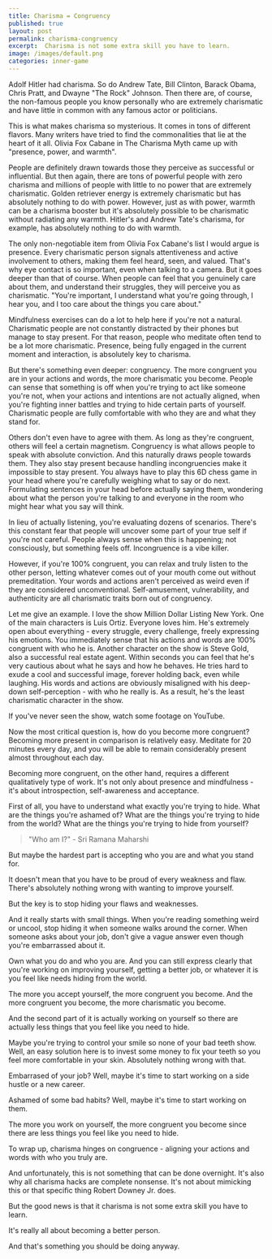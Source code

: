 ```yaml
---
title: Charisma = Congruency
published: true
layout: post
permalink: charisma-congruency
excerpt:  Charisma is not some extra skill you have to learn.
image: /images/default.png
categories: inner-game
---
```


Adolf Hitler had charisma. So do Andrew Tate, Bill Clinton, Barack Obama, Chris Pratt, and Dwayne "The Rock" Johnson. Then there are, of course, the non-famous people you know personally who are extremely charismatic and have little in common with any famous actor or politicians.

This is what makes charisma so mysterious. It comes in tons of different flavors. Many writers have tried to find the commonalities that lie at the heart of it all. Olivia Fox Cabane in The Charisma Myth came up with "presence, power, and warmth".

People are definitely drawn towards those they perceive as successful or influential. But then again, there are tons of powerful people with zero charisma and millions of people with little to no power that are extremely charismatic. Golden retriever energy is extremely charismatic but has absolutely nothing to do with power. However, just as with power, warmth can be a charisma booster but it's absolutely possible to be charismatic without radiating any warmth. Hitler's and Andrew Tate's charisma, for example, has absolutely nothing to do with warmth.

The only non-negotiable item from Olivia Fox Cabane's list I would argue is presence. Every charismatic person signals attentiveness and active involvement to others, making them feel heard, seen, and valued. That's why eye contact is so important, even when talking to a camera. But it goes deeper than that of course. When people can feel that you genuinely care about them, and understand their struggles, they will perceive you as charismatic. "You're important, I understand what you're going through, I hear you, and I too care about the things you care about."

Mindfulness exercises can do a lot to help here if you're not a natural. Charismatic people are not constantly distracted by their phones but manage to stay present. For that reason, people who meditate often tend to be a lot more charismatic. Presence, being fully engaged in the current moment and interaction, is absolutely key to charisma.

But there's something even deeper: congruency. The more congruent you are in your actions and words, the more charismatic you become. People can sense that something is off when you're trying to act like someone you're not, when your actions and intentions are not actually aligned, when you're fighting inner battles and trying to hide certain parts of yourself. Charismatic people are fully comfortable with who they are and what they stand for.

Others don't even have to agree with them. As long as they're congruent, others will feel a certain magnetism. Congruency is what allows people to speak with absolute conviction. And this naturally draws people towards them. They also stay present because handling incongruencies make it impossible to stay present. You always have to play this 6D chess game in your head where you're carefully weighing what to say or do next. Formulating sentences in your head before actually saying them, wondering about what the person you're talking to and everyone in the room who might hear what you say will think.

In lieu of actually listening, you're evaluating dozens of scenarios. There's this constant fear that people will uncover some part of your true self if you're not careful. People always sense when this is happening; not consciously, but something feels off. Incongruence is a vibe killer.

However, if you're 100% congruent, you can relax and truly listen to the other person, letting whatever comes out of your mouth come out without premeditation. Your words and actions aren't perceived as weird even if they are considered unconventional. Self-amusement, vulnerability, and authenticity are all charismatic traits born out of congruency.

Let me give an example. I love the show Million Dollar Listing New York. One of the main characters is Luis Ortiz. Everyone loves him. He's extremely open about everything - every struggle, every challenge, freely expressing his emotions. You immediately sense that his actions and words are 100% congruent with who he is. Another character on the show is Steve Gold, also a successful real estate agent. Within seconds you can feel that he's very cautious about what he says and how he behaves. He tries hard to exude a cool and successful image, forever holding back, even while laughing. His words and actions are obviously misaligned with his deep-down self-perception - with who he really is. As a result, he's the least charismatic character in the show.

If you've never seen the show, watch some footage on YouTube.

Now the most critical question is, how do you become more congruent? Becoming more present in comparison is relatively easy. Meditate for 20 minutes every day, and you will be able to remain considerably present almost throughout each day.

Becoming more congruent, on the other hand, requires a different qualitatively type of work. It's not only about presence and mindfulness - it's about introspection, self-awareness and acceptance.

First of all, you have to understand what exactly you're trying to hide. What are the things you're ashamed of? What are the things you're trying to hide from the world? What are the things you're trying to hide from yourself?

> "Who am I?" - Sri Ramana Maharshi

But maybe the hardest part is accepting who you are and what you stand for. 

It doesn't mean that you have to be proud of every weakness and flaw. There's absolutely nothing wrong with wanting to improve yourself. 

But the key is to stop hiding your flaws and weaknesses.

And it really starts with small things. When you're reading something weird or uncool, stop hiding it when someone walks around the corner. When someone asks about your job, don't give a vague answer even though you're embarrassed about it. 

Own what you do and who you are. And you can still express clearly that you're working on improving yourself, getting a better job, or whatever it is you feel like needs hiding from the world.

The more you accept yourself, the more congruent you become. And the more congruent you become, the more charismatic you become.

And the second part of it is actually working on yourself so there are actually less things that you feel like you need to hide.

Maybe you're trying to control your smile so none of your bad teeth show. Well, an easy solution here is to invest some money to fix your teeth so you feel more comfortable in your skin. Absolutely nothing wrong with that.

Embarrased of your job? Well, maybe it's time to start working on a side hustle or a new career.

Ashamed of some bad habits? Well, maybe it's time to start working on them.

The more you work on yourself, the more congruent you become since there are less things you feel like you need to hide.

To wrap up, charisma hinges on congruence - aligning your actions and words with who you truly are. 

And unfortunately, this is not something that can be done overnight. It's also why all charisma hacks are complete nonsense. It's not about mimicking this or that specific thing Robert Downey Jr. does.

But the good news is that it charisma is not some extra skill you have to learn.

It's really all about becoming a better person.

And that's something you should be doing anyway.
